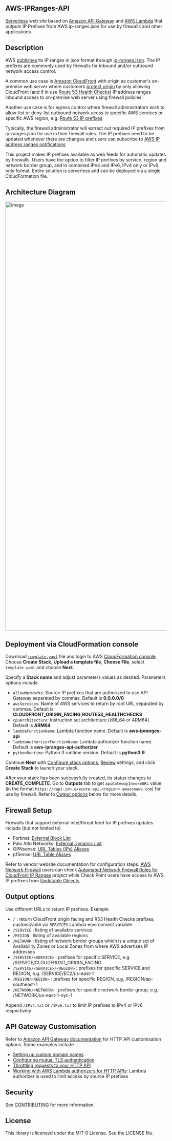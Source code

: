 ## AWS-IPRanges-API

[Serverless](https://aws.amazon.com/serverless/) web site based on [Amazon API Gateway](https://aws.amazon.com/api-gateway/) and [AWS Lambda](https://aws.amazon.com/lambda/) that outputs IP Prefixes from AWS ip-ranges.json for use by firewalls and other applications

## Description
AWS [publishes](https://docs.aws.amazon.com/general/latest/gr/aws-ip-ranges.html) its IP ranges in json format through [ip-ranges.json](https://ip-ranges.amazonaws.com/ip-ranges.json). The IP prefixes are commonly used by firewalls for inbound and/or outbound network access control. 

A common use case is [Amazon CloudFront](https://aws.amazon.com/cloudfront/) with origin as customer's on-premise web server where customers [protect origin](https://docs.aws.amazon.com/whitepapers/latest/secure-content-delivery-amazon-cloudfront/protecting-your-origin-by-allowing-access-to-cloudfront-only.html) by only allowing CloudFront (and if in use [Route 53 Health Checks](https://docs.aws.amazon.com/Route53/latest/DeveloperGuide/dns-failover.html)) IP address ranges inbound access to on-premise web server using firewall policies.

Another use case is for egress control where firewall administrators wish to allow-list or deny-list outbound network acess to specific AWS services or specific AWS region, e.g. [Route 53 IP prefixes](https://docs.aws.amazon.com/Route53/latest/DeveloperGuide/route-53-ip-addresses.html)

Typically, the firewall administrator will extract out required IP prefixes from ip-ranges.json for use in their firewall rules. The IP prefixes need to be updated whenever there are changes and users can subscribe to [AWS IP address ranges notifications](https://docs.aws.amazon.com/general/latest/gr/aws-ip-ranges.html#subscribe-notifications)

This project makes IP prefixes available as web feeds for automatic updates by firewalls. Users have the option to filter IP prefixes by service, region and network border group, and in combined IPv4 and IPv6, IPv4 only or IPv6 only format. Entire solution is serverless and can be deployed via a single CloudFormation file. 

## Architecture Diagram
<img width="1340" alt="image" src="https://user-images.githubusercontent.com/88474310/155283397-b34594ea-213d-4b8f-b391-6081087f1743.png">


## Deployment via CloudFormation console
Download [`template.yaml`](https://raw.githubusercontent.com/aws-samples/aws-ipranges-api/main/template.yaml) file and login to AWS [CloudFormation console](https://console.aws.amazon.com/cloudformation/home#/stacks/create/template). Choose **Create Stack**, **Upload a template file**, **Choose File**, select `template.yaml` and choose **Next**.

Specify a **Stack name** and adjust parameters values as desired. Parameters options include
- `allowNetworks`: Source IP prefixes that are authorized to use API Gateway separated by commas. Default is **0.0.0.0/0**
- `awsServices`: Name of AWS services to return by root URL separated by commas. Default is **CLOUDFRONT_ORIGIN_FACING,ROUTE53_HEALTHCHECKS**
- `cpuArchitecture`: Instruction set architecture (x86_64 or ARM64). Default is **ARM64**
- `lambdaFunctionName`: Lambda function name. Default is **aws-ipranges-api**
- `lambdaAuthorizerFunctionName`: Lambda authorizer function name. Default is **aws-ipranges-api-authorizer**
- `pythonRuntime`: Python 3 runtime version. Default is **python3.9**

Continue **Next** with [Configure stack options](https://docs.aws.amazon.com/AWSCloudFormation/latest/UserGuide/cfn-console-add-tags.html), [Review](https://docs.aws.amazon.com/AWSCloudFormation/latest/UserGuide/cfn-using-console-create-stack-review.html) settings, and click **Create Stack** to launch your stack. 

After your stack has been successfully created, its status changes to **CREATE_COMPLETE**. Go to **Outputs** tab to get `apiGatewayInvokeURL` value (in the format `https://<api-id>.execute-api.<region>.amazonaws.com`) for use by firewall. Refer to [Output options](#output-options) below for more details.

  
## Firewall Setup
Firewalls that support external intel/threat feed for IP prefixes updates include (but not limited to)
- Fortinet: [External Block List](https://docs.fortinet.com/document/fortigate/7.0.5/administration-guide/891236/external-blocklist-policy)
- Palo Alto Networks: [External Dynamic List](https://docs.paloaltonetworks.com/pan-os/10-1/pan-os-admin/policy/use-an-external-dynamic-list-in-policy/configure-the-firewall-to-access-an-external-dynamic-list.html) 
- OPNsense: [URL Tables (IPs) Aliases](https://docs.opnsense.org/manual/aliases.html)
- pfSense: [URL Table Aliases](https://docs.netgate.com/pfsense/en/latest/firewall/aliases.html#url-table-aliases)

Refer to vendor website documentation for configuration steps.
[AWS Network Firewall](https://aws.amazon.com/network-firewall/) users can check [Automated Network Firewall Rules for CloudFront IP Ranges](https://github.com/aws-samples/automated-network-firewall-rules-for-cloudfront-ip-ranges) project while Check Point users have access to AWS IP prefixes from [Updatable Objects](https://supportcenter.checkpoint.com/supportcenter/portal?eventSubmit_doGoviewsolutiondetails=&solutionid=sk131852) 

## Output options
Use different URLs to return IP prefixes. Example
  - `/` : return CloudFront origin facing and R53 Health Checks  prefixes, customizable via `SERVICES` Lambda environment variable
  - `/SERVICE` : listing of available services
  - `/REGION` : listing of available regions
  - `/NETWORK` : listing of network border groups which is a unique set of Availability Zones or Local Zones from where AWS advertises IP addresses
  - `/SERVICE/<SERVICE>` : prefixes for specific SERVICE, e.g. /SERVICE/CLOUDFRONT_ORIGIN_FACING
  - `/SERVICE/<SERVICE>/<REGION>` : prefixes for specific SERVICE and REGION, e.g. /SERVICE/EC2/us-east-1
  - `/REGION/<REGION>` : prefixes for specific REGION, e.g. /REGION/ap-southeast-1
  - `/NETWORK/<NETWORK>` : prefixes for specific network border group, e.g. /NETWORK/us-east-1-nyc-1

Append `/IPv4.txt` or `/IPv6.txt` to limit IP prefixes to IPv4 or IPv6 respectively

## API Gateway Customisation
Refer to [Amazon API Gateway documentation](https://docs.aws.amazon.com/apigateway/latest/developerguide/welcome.html) for HTTP API customisation options. Some examples include
- [Setting up custom domain names](https://docs.aws.amazon.com/apigateway/latest/developerguide/http-api-custom-domain-names.html)
- [Configuring mutual TLS authentication](https://docs.aws.amazon.com/apigateway/latest/developerguide/http-api-mutual-tls.html)
- [Throttling requests to your HTTP API](https://docs.aws.amazon.com/apigateway/latest/developerguide/http-api-throttling.html)
- [Working with AWS Lambda authorizers for HTTP APIs](https://docs.aws.amazon.com/apigateway/latest/developerguide/http-api-lambda-authorizer.html): Lambda authorizer is used to limit access by source IP prefixes

## Security

See [CONTRIBUTING](CONTRIBUTING.md#security-issue-notifications) for more information.

## License

This library is licensed under the MIT-0 License. See the LICENSE file.

